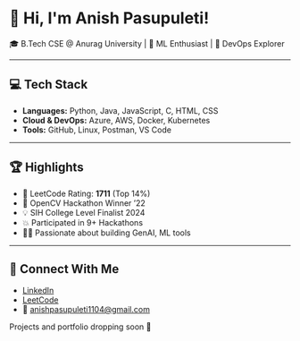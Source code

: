 # 👋 Hi, I'm Anish Pasupuleti!         
                 
🎓 B.Tech CSE @ Anurag University | 🧠 ML Enthusiast | 🚀 DevOps Explorer                                   
                          
---                       
               
## 💻 Tech Stack        
   
- **Languages:** Python, Java, JavaScript, C, HTML, CSS    
- **Cloud & DevOps:** Azure, AWS, Docker, Kubernetes 
- **Tools:** GitHub, Linux, Postman, VS Code
 
---

## 🏆 Highlights

- 🧠 LeetCode Rating: **1711** (Top 14%) 
- 🥇 OpenCV Hackathon Winner ’22
- 💡 SIH College Level Finalist 2024
- 💥 Participated in 9+ Hackathons
- 👨‍💻 Passionate about building GenAI, ML tools

--- 

## 🔗 Connect With Me

- [LinkedIn](https://www.linkedin.com/in/anishpasupuleti/)
- [LeetCode](https://leetcode.com/u/AnishSai/)
- 📧 anishpasupuleti1104@gmail.com

Projects and portfolio dropping soon 🚀
